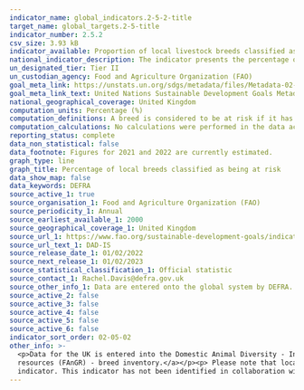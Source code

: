 ```yaml
---
indicator_name: global_indicators.2-5-2-title
target_name: global_targets.2-5-title
indicator_number: 2.5.2
csv_size: 3.93 kB
indicator_available: Proportion of local livestock breeds classified as being at risk of extinction
national_indicator_description: The indicator presents the percentage of livestock breeds classified as being at risk of extinctions at a certain moment in time, as well as the trends for those percentages.
un_designated_tier: Tier II
un_custodian_agency: Food and Agriculture Organization (FAO)
goal_meta_link: https://unstats.un.org/sdgs/metadata/files/Metadata-02-05-02.pdf
goal_meta_link_text: United Nations Sustainable Development Goals Metadata (PDF)
national_geographical_coverage: United Kingdom
computation_units: Percentage (%)
computation_definitions: A breed is considered to be at risk if it has been classified as either critical, critical maintained, endangered, endangered-maintained or vulnerable. To find the full definitions for each of these categories please see the global metadata tab.
computation_calculations: No calculations were performed in the data acquisition of this indicator as appropriate data was readily available in the final format specified by this indicator.
reporting_status: complete
data_non_statistical: false
data_footnote: Figures for 2021 and 2022 are currently estimated.
graph_type: line
graph_title: Percentage of local breeds classified as being at risk
data_show_map: false
data_keywords: DEFRA
source_active_1: true
source_organisation_1: Food and Agriculture Organization (FAO)
source_periodicity_1: Annual
source_earliest_available_1: 2000
source_geographical_coverage_1: United Kingdom
source_url_1: https://www.fao.org/sustainable-development-goals/indicators/252/en/
source_url_text_1: DAD-IS
source_release_date_1: 01/02/2022
source_next_release_1: 01/02/2023
source_statistical_classification_1: Official statistic
source_contact_1: Rachel.Davis@defra.gov.uk
source_other_info_1: Data are entered onto the global system by DEFRA. To obtain the data, download dataset "Proportion of local breeds at risk of extinction" and filter by United Kingdom.
source_active_2: false
source_active_3: false
source_active_4: false
source_active_5: false
source_active_6: false
indicator_sort_order: 02-05-02
other_info: >-
  <p>Data for the UK is entered into the Domestic Animal Diversity - Information System (DAD-IS) system by DEFRA. Raw data is Available from the <a href='https://www.gov.uk/government/statistics/uk-farm-animal-genetic-resources-fangr-breed-inventory-results'>UK farm animal genetic
  resources (FAnGR) - breed inventory.</a></p><p> Please note that local breeds that have unknown risk status are excluded from calculations. Information on numbers of breeds classified at risk and unknown can be found in the source data. Data follows the UN specification for this
  indicator. This indicator has not been identified in collaboration with topic experts.
---
```


